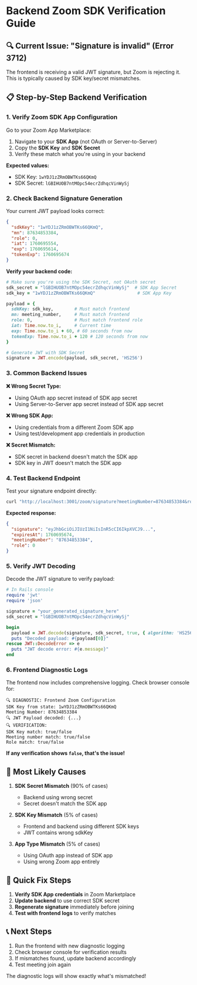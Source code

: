 # Backend Zoom SDK Verification Guide

## 🔍 **Current Issue: "Signature is invalid" (Error 3712)**

The frontend is receiving a valid JWT signature, but Zoom is rejecting it. This is typically caused by SDK key/secret mismatches.

## 📋 **Step-by-Step Backend Verification**

### **1. Verify Zoom SDK App Configuration**

Go to your Zoom App Marketplace:
1. Navigate to your **SDK App** (not OAuth or Server-to-Server)
2. Copy the **SDK Key** and **SDK Secret**
3. Verify these match what you're using in your backend

**Expected values:**
- SDK Key: `1wYDJ1zZRmOBWTKs66QKmQ`
- SDK Secret: `lGBIHUOB7ntMOpc54ecrZdhqcVinWySj`

### **2. Check Backend Signature Generation**

Your current JWT payload looks correct:
```json
{
  "sdkKey": "1wYDJ1zZRmOBWTKs66QKmQ",
  "mn": 87634853384,
  "role": 0,
  "iat": 1760695554,
  "exp": 1760695614,
  "tokenExp": 1760695674
}
```

**Verify your backend code:**
```ruby
# Make sure you're using the SDK Secret, not OAuth secret
sdk_secret = "lGBIHUOB7ntMOpc54ecrZdhqcVinWySj"  # SDK App Secret
sdk_key = "1wYDJ1zZRmOBWTKs66QKmQ"                # SDK App Key

payload = {
  sdkKey: sdk_key,        # Must match frontend
  mn: meeting_number,     # Must match frontend
  role: 0,                # Must match frontend role
  iat: Time.now.to_i,     # Current time
  exp: Time.now.to_i + 60, # 60 seconds from now
  tokenExp: Time.now.to_i + 120 # 120 seconds from now
}

# Generate JWT with SDK Secret
signature = JWT.encode(payload, sdk_secret, 'HS256')
```

### **3. Common Backend Issues**

**❌ Wrong Secret Type:**
- Using OAuth app secret instead of SDK app secret
- Using Server-to-Server app secret instead of SDK app secret

**❌ Wrong SDK App:**
- Using credentials from a different Zoom SDK app
- Using test/development app credentials in production

**❌ Secret Mismatch:**
- SDK secret in backend doesn't match the SDK app
- SDK key in JWT doesn't match the SDK app

### **4. Test Backend Endpoint**

Test your signature endpoint directly:
```bash
curl "http://localhost:3001/zoom/signature?meetingNumber=87634853384&role=0"
```

**Expected response:**
```json
{
  "signature": "eyJhbGciOiJIUzI1NiIsInR5cCI6IkpXVCJ9...",
  "expiresAt": 1760695674,
  "meetingNumber": "87634853384",
  "role": 0
}
```

### **5. Verify JWT Decoding**

Decode the JWT signature to verify payload:
```ruby
# In Rails console
require 'jwt'
require 'json'

signature = "your_generated_signature_here"
sdk_secret = "lGBIHUOB7ntMOpc54ecrZdhqcVinWySj"

begin
  payload = JWT.decode(signature, sdk_secret, true, { algorithm: 'HS256' })
  puts "Decoded payload: #{payload[0]}"
rescue JWT::DecodeError => e
  puts "JWT decode error: #{e.message}"
end
```

### **6. Frontend Diagnostic Logs**

The frontend now includes comprehensive logging. Check browser console for:

```
🔍 DIAGNOSTIC: Frontend Zoom Configuration
SDK Key from state: 1wYDJ1zZRmOBWTKs66QKmQ
Meeting Number: 87634853384
🔍 JWT Payload decoded: {...}
🔍 VERIFICATION:
SDK Key match: true/false
Meeting number match: true/false
Role match: true/false
```

**If any verification shows `false`, that's the issue!**

## 🚨 **Most Likely Causes**

1. **SDK Secret Mismatch** (90% of cases)
   - Backend using wrong secret
   - Secret doesn't match the SDK app

2. **SDK Key Mismatch** (5% of cases)
   - Frontend and backend using different SDK keys
   - JWT contains wrong sdkKey

3. **App Type Mismatch** (5% of cases)
   - Using OAuth app instead of SDK app
   - Using wrong Zoom app entirely

## 🔧 **Quick Fix Steps**

1. **Verify SDK App credentials** in Zoom Marketplace
2. **Update backend** to use correct SDK secret
3. **Regenerate signature** immediately before joining
4. **Test with frontend logs** to verify matches

## 📞 **Next Steps**

1. Run the frontend with new diagnostic logging
2. Check browser console for verification results
3. If mismatches found, update backend accordingly
4. Test meeting join again

The diagnostic logs will show exactly what's mismatched!

